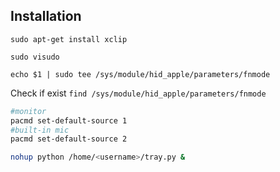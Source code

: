 ## Installation
`sudo apt-get install xclip`

`sudo visudo`

`echo $1 | sudo tee /sys/module/hid_apple/parameters/fnmode`

Check if exist
`find /sys/module/hid_apple/parameters/fnmode`
```bash
#monitor
pacmd set-default-source 1
#built-in mic
pacmd set-default-source 2
```
```bash
nohup python /home/<username>/tray.py &
```